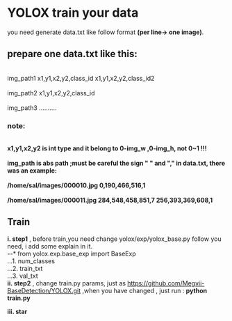 # YOLOX train your data
you need generate data.txt like follow format **(per line-> one image)**.
## prepare one data.txt like this:<br>
<br>img_path1 x1,y1,x2,y2,class_id x1,y1,x2,y2,class_id2  <br>
<br>img_path2 x1,y1,x2,y2,class_id <br>
<br>img_path3 ..........<br>
### note:<br>
**<br>x1,y1,x2,y2 is int type and it belong to 0-img_w ,0-img_h, not 0~1 !!!<br>
<br>img_path is abs path ;must be careful the sign " " and "," in data.txt, there was an example: <br>
<br>/home/sal/images/000010.jpg 0,190,466,516,1<br>
<br>/home/sal/images/000011.jpg 284,548,458,851,7 256,393,369,608,1<br>**
## Train
**i. step1** , before train,you need change yolox/exp/yolox_base.py follow you need, i add some explain in it.<br>
--* from yolox.exp.base_exp import BaseExp<br>
...1. num_classes<br>
...2. train_txt<br>
...3. val_txt<br>
**ii. step2** , change train.py params, just as https://github.com/Megvii-BaseDetection/YOLOX.git ,when you have changed , just run : **python train.py**

**iii. star**
